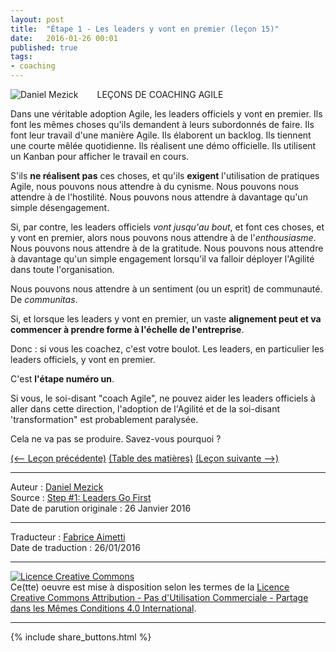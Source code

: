 ```yaml
---
layout: post
title:  "Étape 1 - Les leaders y vont en premier (leçon 15)"
date:   2016-01-26 00:01
published: true
tags:
- coaching
---
```


<div align="left" style="float:left; padding-right:30px" >
  <img title="Daniel Mezick" src="{{ site.url }}assets/daniel_mezick/daniel-mezick-002.png" />
</div>
LEÇONS DE COACHING AGILE

Dans une véritable adoption Agile, les leaders officiels y vont en premier. Ils font les mêmes choses qu'ils demandent à leurs subordonnés de faire. Ils font leur travail d'une manière Agile. Ils élaborent un backlog. Ils tiennent une courte mêlée quotidienne. Ils réalisent une démo officielle. Ils utilisent un Kanban pour afficher le travail en cours.

S'ils **ne réalisent pas** ces choses, et qu'ils **exigent** l'utilisation de pratiques Agile, nous pouvons nous attendre à du cynisme. Nous pouvons nous attendre à de l'hostilité. Nous pouvons nous attendre à davantage qu'un simple désengagement.

Si, par contre, les leaders officiels _vont jusqu'au bout_, et font ces choses, et y vont en premier, alors nous pouvons nous attendre à de l'_enthousiasme_. Nous pouvons nous attendre à de la gratitude. Nous pouvons nous attendre à davantage qu'un simple engagement lorsqu'il va falloir déployer l'Agilité dans toute l'organisation.

Nous pouvons nous attendre à un sentiment (ou un esprit) de communauté. De _communitas_.

Si, et lorsque les leaders y vont en premier, un vaste **alignement peut et va commencer à prendre forme à l'échelle de l'entreprise**.

Donc : si vous les coachez, c'est votre boulot. Les leaders, en particulier les leaders officiels, y vont en premier.

C'est **l'étape numéro un**.

Si vous, le soi-disant "coach Agile", ne pouvez aider les leaders officiels à aller dans cette direction, l'adoption de l'Agilité et de la soi-disant 'transformation" est probablement paralysée.

Cela ne va pas se produire. Savez-vous pourquoi ?

[(<-- Leçon précédente)](http://www.les-traducteurs-agiles.org/2017/05/03/l-engagement-est-tout-lecon-14.html) [(Table des matières)](http://www.les-traducteurs-agiles.org/2015/02/15/lecons-de-coaching.html) [(Leçon suivante -->)](http://www.les-traducteurs-agiles.org/2016/12/28/alignez-les-equipes-sur-leurs-valeurs-fondamentales-des-que-possible-lecon-16)  

---
Auteur : [Daniel Mezick](https://twitter.com/danielmezick)  
Source : [Step #1: Leaders Go First](http://newtechusa.net/agile/leaders-go-first/)  
Date de parution originale : 26 Janvier 2016  

---
Traducteur : [Fabrice Aimetti](http://www.fabrice-aimetti.fr/)  
Date de traduction : 26/01/2016  

---

<a rel="license" href="http://creativecommons.org/licenses/by-nc-sa/4.0/"><img alt="Licence Creative Commons" style="border-width:0" src="http://i.creativecommons.org/l/by-nc-sa/4.0/88x31.png" /></a><br />Ce(tte) oeuvre est mise à disposition selon les termes de la <a rel="license" href="http://creativecommons.org/licenses/by-nc-sa/4.0/">Licence Creative Commons Attribution - Pas d'Utilisation Commerciale - Partage dans les Mêmes Conditions 4.0 International</a>.

---

{% include share_buttons.html %}
